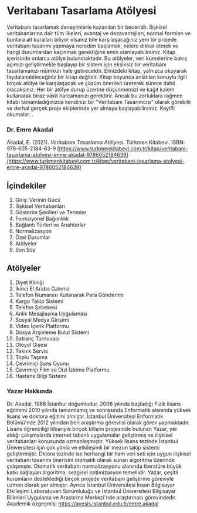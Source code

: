 # Veritabanı Tasarlama Atölyesi
Veritabanı tasarlamak deneyimlerle kazanılan bir beceridir. İlişkisel veritabanlarına dair tüm ilkeleri, avantaj ve dezavantajları, normal formları ve bunlara ait kuralları biliyor olsanız bile karşılaşacağınız yeni bir projede veritabanı tasarımı yapmaya nereden başlamak, nelere dikkat etmek ve hangi durumlardan kaçınmak gerektiğine emin olamayabilirsiniz. Kitap içerisinde onlarca atölye bulunmaktadır. Bu atölyeler, veri kümelerine bakış açımızı geliştirmekle başlayıp bir sistem için eksiksiz bir veritabanı tasarlamanızı mümkün hale getirecektir. Elinizdeki kitap, yalnızca okuyarak faydalanabileceğiniz bir kitap değildir. Kitap boyunca anlatılan konuyla ilgili birçok atölye ile karşılaşacak ve çözüm önerileri üreterek sürece dahil olacaksınız. Her bir atölye durup üzerine düşünmemizi ve kağıt kalem kullanarak biraz vakit harcamanızı gerektirir. Ancak bu zorluklara rağmen kitabı tamamladığınızda kendinizi bir "Veritabanı Tasarımcısı" olarak görebilir ve derhal gerçek proje ekiplerinde yer almaya başlayabilirsiniz. Keyifli okumalar...
### Dr. Emre Akadal
Akadal, E. (2021). _Veritabanı Tasarlama Atölyesi_. Türkmen Kitabevi. ISBN: 978-605-2184-63-9
[https://www.turkmenkitabevi.com.tr/kitap/veritabani-tasarlama-atolyesi-emre-akadal-9786052184639](https://www.turkmenkitabevi.com.tr/kitap/veritabani-tasarlama-atolyesi-emre-akadal-9786052184639)

## İçindekiler

 1. Giriş: Verinin Gücü
 2. İlişkisel Veritabanları
 3. Gösterim Şekilleri ve Terimler
 4. Fonksiyonel Bağımlılık
 5. Bağlantı Türleri ve Anahtarlar
 6. Normalizasyon
 7. Özel Durumlar
 8. Atölyeler
 9. Son Söz

## Atölyeler

 1. Diyet Kliniği
 2. İkinci El Araba Galerisi
 3. Telefon Numarası Kullanarak Para Gönderimi
 4. Kargo Takip Sistemi
 5. Telefon Şebekesi
 6. Anlık Mesajlaşma Uygulaması
 7. Sosyal Medya Girişimi
 8. Video İçerik Platformu
 9. Dosya Arşivleme Bulut Sistemi
 10. Satranç Turnuvası
 11. Otoyol Gişesi
 12. Teknik Servis
 13. Toplu Taşıma
 14. Çevrimiçi Şans Oyunu
 15. Çevrimiçi Film ve Dizi İzleme Platformu
 16. Hastane Bilgi Sistemi
  
### Yazar Hakkında
Dr. Akadal, 1988 İstanbul doğumludur. 2006 yılında başladığı Fizik lisans eğitimini 2010 yılında tamamlamış ve sonrasında Enformatik alanında yüksek lisans ve doktora eğitimi almıştır. İstanbul Üniversitesi Enformatik Bölümü'nde 2012 yılından beri araştırma görevlisi olarak görev yapmaktadır. Lisans öğrenciliği itibariyle birçok bilişim projesinde bulunan Yazar, yer aldığı çalışmalarda internet tabanlı uygulamalar geliştirmiş ve ilişkisel veritabanları konusunda uzmanlaşmıştır. Yüksek lisans tezinde İstanbul Üniversitesi için çok yönlü ve etkileşimli bir mezun takip sistemi geliştirmiştir. Dktora tezinde ise herhangi bir ham veri seti için uygun ilişkisel veritabanı tasarımı önerisini otomatik olarak sunan algoritma üzerinde çalışmıştır. Otomatik veritabanı normalizasyonu alanında literatüre büyük katkı sağlayan algoritma, sezgisel optimizasyon temellidir. Yazar, çeşitli kurumların desteklediği birçok projede veritabanı geliştirme göreviyle uzman olarak yer almıştır. Ayrıca İstanbul Üniversitesi İnsan Bilgisayar Etkileşimi Laboratuvarı Sorumluluğu ve İstanbul Üniversitesi Bilgisayar Bilimleri Uygulama ve Araştırma Merkezi'nde araştırmacı görevindedir.
Akademik özgeçmiş: https://avesis.istanbul.edu.tr/emre.akadal
